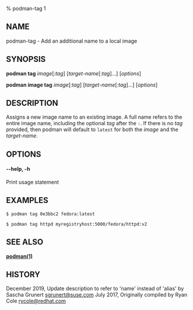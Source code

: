 % podman-tag 1

## NAME

podman\-tag - Add an additional name to a local image

## SYNOPSIS

**podman tag** _image_[:*tag*] [_target-name_[:*tag*]...] [*options*]

**podman image tag** _image_[:*tag*] [_target-name_[:*tag*]...] [*options*]

## DESCRIPTION

Assigns a new image name to an existing image. A full name refers to the entire
image name, including the optional _tag_ after the `:`. If there is no _tag_
provided, then podman will default to `latest` for both the _image_ and the
_target-name_.

## OPTIONS

#### **--help**, **-h**

Print usage statement

## EXAMPLES

```
$ podman tag 0e3bbc2 fedora:latest

$ podman tag httpd myregistryhost:5000/fedora/httpd:v2
```

## SEE ALSO

**[podman(1)](podman.md)**

## HISTORY

December 2019, Update description to refer to 'name' instead of 'alias' by Sascha Grunert <sgrunert@suse.com>
July 2017, Originally compiled by Ryan Cole <rycole@redhat.com>
